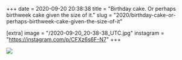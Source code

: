 +++
date = 2020-09-20 20:38:38
title = "Birthday cake. Or perhaps birthweek cake given the size of it."
slug = "2020/birthday-cake-or-perhaps-birthweek-cake-given-the-size-of-it"

[extra]
image = "/2020-09-20_20-38-38_UTC.jpg"
instagram = "https://instagram.com/p/CFXz6s6F-N7"
+++

<img src="/2020-09-20_20-38-38_UTC.jpg" />
